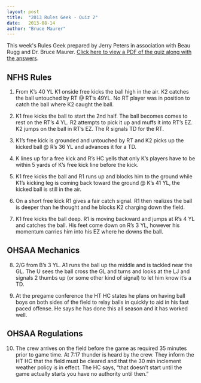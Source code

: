 ```yaml
---
layout: post
title:  "2013 Rules Geek - Quiz 2"
date:   2013-08-14
author: "Bruce Maurer"
---
```


This week's Rules Geek prepared by Jerry Peters in association with Beau Rugg
and Dr. Bruce Maurer. [Click here to view a PDF of the quiz along with the
answers](https://storage.googleapis.com/ohsaa-websites/quizzes/2013/2013-Rules-Geek-Quiz-2.pdf).

## NFHS Rules
1. From K’s 40 YL K1 onside free kicks the ball high in the air. K2 catches the
   ball untouched by RT @ RT’s 49YL. No RT player was in position to catch the
ball where K2 caught the ball.

2. K1 free kicks the ball to start the 2nd half. The ball becomes comes to rest
   on the RT’s 4 YL. R2 attempts to pick it up
and muffs it into RT’s EZ. K2 jumps on the ball in RT’s EZ. The R signals TD for
the RT.

3. K1’s free kick is grounded and untouched by RT and K2 picks up the kicked
   ball @ R’s 36 YL and advances it for a TD.

4. K lines up for a free kick and R’s HC yells that only K’s players have to be
   within 5 yards of K’s free kick line before the kick.

5. K1 free kicks the ball and R1 runs up and blocks him to the ground while K1’s
   kicking leg is coming back toward the ground @ K’s 41 YL, the kicked ball is
still in the air.

6. On a short free kick R1 gives a fair catch signal. R1 then realizes the ball
   is deeper than he thought and he blocks K2 charging down the field.

7. K1 free kicks the ball deep. R1 is moving backward and jumps at R’s 4 YL and
   catches the ball. His feet come down on R’s 3 YL, however his momentum
carries him into his EZ where he downs the ball.

## OHSAA Mechanics
8. 2/G from B’s 3 YL. A1 runs the ball up the middle and is tackled near the GL.
   The U sees the ball cross the GL and turns and looks at the LJ and signals 2
thumbs up (or some other kind of signal) to let him know it’s a TD.

9. At the pregame conference the HT HC states he plans on having ball boys on
   both sides of the field to relay balls in quickly to aid in his fast paced
offense. He says he has done this all season and it has worked well.

## OHSAA Regulations
10. The crew arrives on the field before the game as required 35 minutes prior
    to game time. At 7:17 thunder is heard by the crew. They inform the HT HC
that the field must be cleared and that the 30 min inclement weather policy is
in effect. The HC says, “that doesn’t start until the game actually starts you
have no authority until then.”
